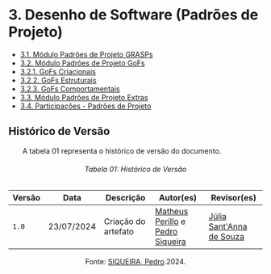 # **3. Desenho de Software (Padrões de Projeto)**

<ul>
<li><a href="https://unbarqdsw2024-1.github.io/2024.1_G6_My_LanguageLearning/#/PadroesDeProjeto/3.1.GRASPs">3.1. Módulo Padrões de Projeto GRASPs</a></li>
<li><a href="https://unbarqdsw2024-1.github.io/2024.1_G6_My_LanguageLearning/#/PadroesDeProjeto/3.2.GoFs">3.2. Módulo Padrões de Projeto GoFs</a></li>
    <li><a href="https://unbarqdsw2024-1.github.io/2024.1_G6_My_LanguageLearning/#/PadroesDeProjeto/3.2.1.GoFsCriacionais">3.2.1. GoFs Criacionais</a></li>
    <li><a href="https://unbarqdsw2024-1.github.io/2024.1_G6_My_LanguageLearning/#/PadroesDeProjeto/3.2.2.GoFsEstruturais">3.2.2. GoFs Estruturais</a></li>
    <li><a href="https://unbarqdsw2024-1.github.io/2024.1_G6_My_LanguageLearning/#/PadroesDeProjeto/3.2.3.GoFsComportamentais">3.2.3. GoFs Comportamentais</a></li>
<li><a href="https://unbarqdsw2024-1.github.io/2024.1_G6_My_LanguageLearning/#/PadroesDeProjeto/3.3.PadroesExtra">3.3. Módulo Padrões de Projeto Extras</a></li>
<li><a href="https://unbarqdsw2024-1.github.io/2024.1_G6_My_LanguageLearning/#/PadroesDeProjeto/3.4.ParticipacoesPadroes">3.4. Participações - Padrões de Projeto</a></li>
</ul>

## **Histórico de Versão**
<p align="justify">
&emsp;&emsp;A tabela 01 representa o histórico de versão do documento.
</p>

<h6 align="center">Tabela 01: Histórico de Versão</h6>
<div align="center">

| Versão | Data      | Descrição                                   | Autor(es) | Revisor(es) |
| ------ | --------- | ------------------------------------------- | --------- | ---------- |
| `1.0`  | 23/07/2024| Criação do artefato  | [Matheus Perillo](https://github.com/MatheusPerillo) e [Pedro Siqueira](https://github.com/PedroSiq)| [Júlia Sant'Anna de Souza](https://github.com/JuliaSSouza) |

Fonte: <a href="https://github.com/PedroSiq">SIQUEIRA, Pedro</a>.2024. </p>
